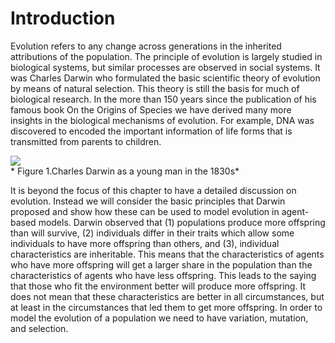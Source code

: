 # Introduction
Evolution refers to any change across generations in the inherited attributions of the population. The principle of evolution is largely studied in biological systems, but similar processes are observed in social systems.
It was Charles Darwin who formulated the basic scientific theory of evolution by means of natural selection. This theory is still the basis for much of biological research. In the more than 150 years since the publication of his famous book On the Origins of Species we have derived many more insights in the biological mechanisms of evolution. For example, DNA was discovered to encoded the important information of life forms that is transmitted from parents to children.

![](https://raw.githubusercontent.com/comses/intro-to-abm/master/assets/images/Ch_8_Fig_1.png)<br>*
Figure 1.Charles Darwin as a young man in the 1830s*

It is beyond the focus of this chapter to have a detailed discussion on evolution. Instead we will consider the basic principles that Darwin proposed and show how these can be used to model evolution in agent-based models.
Darwin observed that (1) populations produce more offspring than will survive, (2) individuals differ in their traits which allow some individuals to have more offspring than others, and (3), individual characteristics are inheritable. This means that the characteristics of agents who have more offspring will get a larger share in the population than the characteristics of agents who have less offspring. This leads to the saying that those who fit the environment better will produce more offspring. It does not mean that these characteristics are better in all circumstances, but at least in the circumstances that led them to get more offspring.
In order to model the evolution of a population we need to have variation, mutation, and selection.
